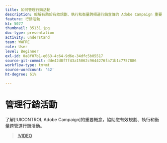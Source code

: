 ```yaml
---
title: 如何管理行銷活動
description: 瞭解有助於有效規劃、執行和衡量跨頻道行銷宣傳的 Adobe Campaign 重要概念。
feature: 行銷活動
kt: 5077
thumbnail: 35131.jpg
doc-type: presentation
activity: understand
team: WWFRE
role: User
level: Beginner
exl-id: 0a8f07b1-e663-4c64-9d6e-34dfc5b05517
source-git-commit: dde42d8f7f43a15062c9644276fa71b1c7757886
workflow-type: tm+mt
source-wordcount: '42'
ht-degree: 61%

---
```


# 管理行銷活動

了解[!UICONTROL Adobe Campaign]的重要概念，協助您有效規劃、執行和衡量跨管道行銷活動。

>[!VIDEO](https://video.tv.adobe.com/v/35131?quality=12)
